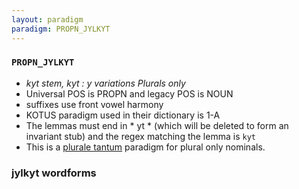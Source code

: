 ```yaml
---
layout: paradigm
paradigm: PROPN_JYLKYT
---
```

### ` PROPN_JYLKYT `

* _kyt stem, kyt : y variations Plurals only_
* Universal POS is PROPN and legacy POS is NOUN
* suffixes use front vowel harmony
* KOTUS paradigm used in their dictionary is 1-A
* The lemmas must end in * yt * (which will be deleted to form an invariant stub) and the regex matching the lemma is ` kyt `
* This is a [plurale tantum](https://en.wikipedia.org/wiki/Plurale_tantum) paradigm for plural only nominals.

### jylkyt wordforms


